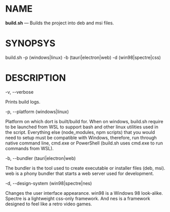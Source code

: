 NAME
====

**build.sh** — Builds the project into deb and msi files.

SYNOPSYS
========

build.sh -p (windows|linux) -b (tauri|electron|web) -d (win98|spectre|css)

DESCRIPTION
===========

-v, --verbose

Prints build logs.

-p, --platform (windows|linux)

Platform on which dort is built/build for. When on windows, build.sh require to be launched from WSL to support bash and other linux utilities used in the script. Everything else (node_modules, npm scripts) that you would need to setup must be compatible with Windows, therefore, run through native command line, cmd.exe or PowerShell (build.sh uses cmd.exe to run commands from WSL).

-b, --bundler (tauri|electron|web)

The bundler is the tool used to create executable or installer files (deb, msi). web is a phony bundler that starts a web server used for development.

-d, --design-system (win98|spectre|nes)

Changes the user interface appearance. win98 is a Windows 98 look-alike. Spectre is a lightweight css-only framework. And nes is a framework designed to feel like a retro video games.
